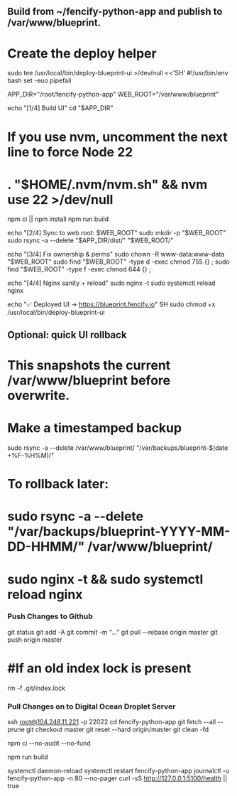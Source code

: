 ## Build from ~/fencify-python-app and publish to /var/www/blueprint.

# Create the deploy helper

sudo tee /usr/local/bin/deploy-blueprint-ui >/dev/null <<'SH'
#!/usr/bin/env bash
set -euo pipefail

APP_DIR="/root/fencify-python-app"
WEB_ROOT="/var/www/blueprint"

echo "[1/4] Build UI"
cd "$APP_DIR"

# If you use nvm, uncomment the next line to force Node 22

# . "$HOME/.nvm/nvm.sh" && nvm use 22 >/dev/null

npm ci || npm install
npm run build

echo "[2/4] Sync to web root: $WEB_ROOT"
sudo mkdir -p "$WEB_ROOT"
sudo rsync -a --delete "$APP_DIR/dist/" "$WEB_ROOT/"

echo "[3/4] Fix ownership & perms"
sudo chown -R www-data:www-data "$WEB_ROOT"
sudo find "$WEB_ROOT" -type d -exec chmod 755 {} \;
sudo find "$WEB_ROOT" -type f -exec chmod 644 {} \;

echo "[4/4] Nginx sanity + reload"
sudo nginx -t
sudo systemctl reload nginx

echo "✅ Deployed UI → https://blueprint.fencify.io"
SH
sudo chmod +x /usr/local/bin/deploy-blueprint-ui

## Optional: quick UI rollback

# This snapshots the current /var/www/blueprint before overwrite.

# Make a timestamped backup

sudo rsync -a --delete /var/www/blueprint/ "/var/backups/blueprint-$(date +%F-%H%M)/"

# To rollback later:

# sudo rsync -a --delete "/var/backups/blueprint-YYYY-MM-DD-HHMM/" /var/www/blueprint/

# sudo nginx -t && sudo systemctl reload nginx

### Push Changes to Github

git status
git add -A
git commit -m "..."
git pull --rebase origin master
git push origin master

# #If an old index lock is present

rm -f .git/index.lock

### Pull Changes on to Digital Ocean Droplet Server
ssh root@104.248.11.221 -p 22022
cd fencify-python-app
git fetch --all --prune
git checkout master
git reset --hard origin/master
git clean -fd

npm ci --no-audit --no-fund

npm run build

systemctl daemon-reload
systemctl restart fencify-python-app
journalctl -u fencify-python-app -n 80 --no-pager
curl -sS http://127.0.0.1:5100/health || true